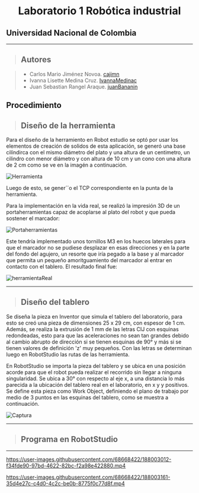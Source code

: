 
<h1 align="center"> Laboratorio 1 Robótica industrial </h1>

## Universidad Nacional de Colombia
-------------------------------------------------------------
> ## Autores

  > - Carlos Mario Jiménez Novoa. [cajimn](https://github.com/cajimn)
  > - Ivanna Lisette Medina Cruz. [IvannaMedinac](https://github.com/IvannaMedinaC)
  > - Juan Sebastian Rangel Araque. [juanBananin](https://github.com/juanBananin)


## Procedimiento

> ## Diseño de la herramienta

Para el diseño de la herramiento en Robot estudio se optó por usar los elementos de creación de solidos de esta aplicación, se generó una base cilíndirca con el mismo diámetro del plato y una altura de un centimetro, un cilindro con menor diámetro y  con altura de 10 cm y un cono con una altura de 2 cm como se ve en la imagén a continuación.

![Herramienta](https://user-images.githubusercontent.com/52113892/188249137-9250b171-d017-44f4-8832-530f6c0c9a62.png)
 
Luego de esto, se gener´´o el TCP correspondiente en la punta de la herramienta.

Para la implementación en la vida real, se realizó la impresión 3D de un portaherramientas capaz de acoplarse al plato del robot y que pueda sostener el marcador:

![Portaherramientas](https://user-images.githubusercontent.com/52113892/188249309-d4fd0d2c-51ed-45fa-a4d4-61c64faebfd3.png)

Este tendría implementado unos tornillos M3 en los huecos laterales para que el marcador no se pudiese desplazar en esas direcciones y en la parte del fondo del agujero, un resorte que iría pegado a la base y al marcador que permita un pequeño amoritguamiento del marcador al entrar en contacto con el tablero. El resultado final fue:

![herramientaReal](https://user-images.githubusercontent.com/52113892/188249469-ecbbfa11-b053-4c7c-aae5-30acc4c6a9a0.png)

-------------------------------------------------------------
> ## Diseño del tablero

Se diseña la pieza en Inventor que simula el tablero del laboratorio, para esto se creó una pieza de dimensiones 25 x 29 cm, con espesor de 1 cm. Además, se realiza la extrusión de 1 mm de las letras CIJ con esquinas redondeadas, esto para que las aceleraciones no sean tan grandes debido al cambio abrupto de dirección si se tienen esquinas de 90° y más si se tienen valores de definición 'z' muy pequeños. Con las letras se determinan luego en RobotStudio las rutas de las herramienta.

En RobotStudio se importa la pieza del tablero y se ubica en una posición acorde para que el robot pueda realizar el recorrido sin llegar a ninguna singularidad. Se ubica a 30° con respecto al eje x, a una distancia lo más parecida a la ubicación del tablero real en el laboratorio, en x y y positivos. Se define esta pieza como Work Object, definiendo el plano de trabajo por medio de 3 puntos en las esquinas del tablero, como se muestra a continuación.

![Captura](https://user-images.githubusercontent.com/51938754/188250642-cbe27416-ced9-46b4-9262-98f908d1a84d.PNG)

-------------------------------------------------------------
> ## Programa en RobotStudio

--------------------------------------------------------------



https://user-images.githubusercontent.com/68668422/188003012-f34fde90-97bd-4622-82bc-f2a98e422880.mp4





https://user-images.githubusercontent.com/68668422/188003161-35d4e27c-c4d0-4c2c-be0b-8775f0c77d8f.mp4

